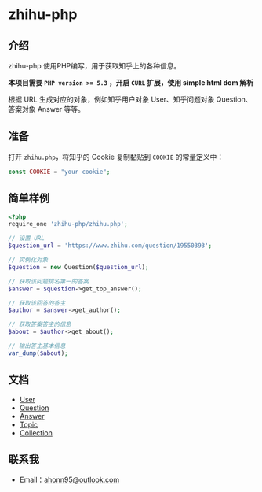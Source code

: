 # zhihu-php

## 介绍
zhihu-php 使用PHP编写，用于获取知乎上的各种信息。

**本项目需要 `PHP version >= 5.3` ，开启 `CURL` 扩展，使用 simple html dom 解析**

根据 URL 生成对应的对象，例如知乎用户对象 User、知乎问题对象 Question、答案对象 Answer 等等。

## 准备
打开 `zhihu.php`，将知乎的 Cookie 复制黏贴到 `COOKIE` 的常量定义中：
``` php
const COOKIE = "your cookie";
```

## 简单样例
``` php
<?php
require_one 'zhihu-php/zhihu.php';

// 设置 URL
$question_url = 'https://www.zhihu.com/question/19550393';

// 实例化对象
$question = new Question($question_url);

// 获取该问题排名第一的答案
$answer = $question->get_top_answer();

// 获取该回答的答主
$author = $answer->get_author();

// 获取答案答主的信息
$about = $author->get_about();

// 输出答主基本信息
var_dump($about);
```

## 文档
- [User](https://github.com/ahonn/zhihu-php/blob/master/docs/user.md)
- [Question](https://github.com/ahonn/zhihu-php/blob/master/docs/question.md)
- [Answer](https://github.com/ahonn/zhihu-php/blob/master/docs/answer.md)
- [Topic](https://github.com/ahonn/zhihu-php/blob/master/docs/topic.md)
- [Collection](https://github.com/ahonn/zhihu-php/blob/master/docs/collection.md)

## 联系我
- Email：[ahonn95@outlook.com](mailto:ahonn95@outlook.com)

